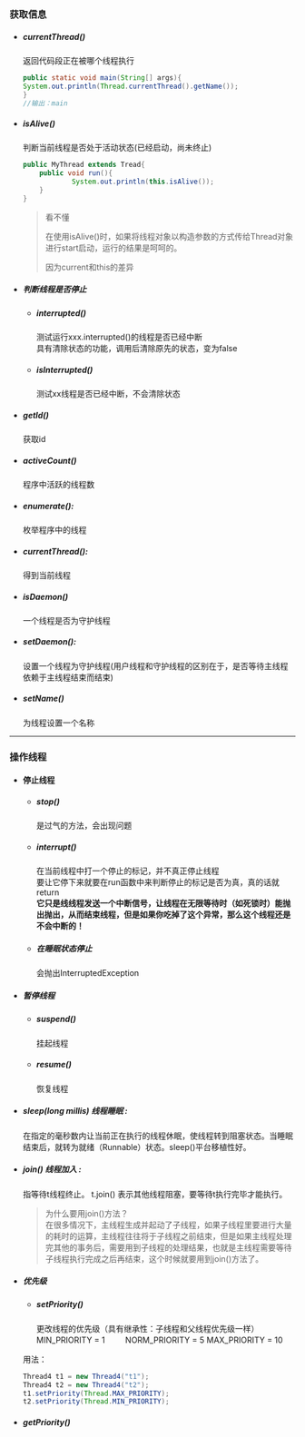 ### 获取信息

* ##### currentThread\(\)

  返回代码段正在被哪个线程执行

  ```java
  public static void main(String[] args){
  System.out.println(Thread.currentThread().getName());
  }
  //输出：main
  ```

* ##### isAlive\(\)

  判断当前线程是否处于活动状态\(已经启动，尚未终止\)

  ```java
  public MyThread extends Tread{
      public void run(){
              System.out.println(this.isAlive());
      }
  }
  ```

  > 看不懂
  >
  > 在使用isAlive\(\)时，如果将线程对象以构造参数的方式传给Thread对象进行start启动，运行的结果是呵呵的。
  >
  > 因为current和this的差异

* ##### 判断线程是否停止

  * ##### interrupted\(\)

    测试运行xxx.interrupted\(\)的线程是否已经中断  
    具有清除状态的功能，调用后清除原先的状态，变为false

  * ##### isInterrupted\(\)

    测试xx线程是否已经中断，不会清除状态
* ##### getId\(\)

  获取id

* ##### activeCount\(\)

  程序中活跃的线程数

* ##### enumerate\(\):

  枚举程序中的线程

* ##### currentThread\(\):

  得到当前线程

* ##### isDaemon\(\)

  一个线程是否为守护线程

* ##### setDaemon\(\):

  设置一个线程为守护线程\(用户线程和守护线程的区别在于，是否等待主线程依赖于主线程结束而结束\)

* ##### setName\(\)

  为线程设置一个名称

---

### 操作线程

* #### 停止线程

  * ##### stop\(\)

    是过气的方法，会出现问题

  * ##### interrupt\(\)

    在当前线程中打一个停止的标记，并不真正停止线程  
    要让它停下来就要在run函数中来判断停止的标记是否为真，真的话就return  
    **它只是线线程发送一个中断信号，让线程在无限等待时（如死锁时）能抛出抛出，从而结束线程，但是如果你吃掉了这个异常，那么这个线程还是不会中断的！**

  * ##### 在睡眠状态停止

    会抛出InterruptedException
* ##### 暂停线程

  * ##### suspend\(\)

    挂起线程

  * ##### resume\(\)

    恢复线程
* ##### sleep\(long millis\) 线程睡眠 :

  在指定的毫秒数内让当前正在执行的线程休眠，使线程转到阻塞状态。当睡眠结束后，就转为就绪（Runnable）状态。sleep\(\)平台移植性好。

* ##### join\(\) 线程加入 :

  指等待t线程终止。 t.join\(\) 表示其他线程阻塞，要等待t执行完毕才能执行。

  > 为什么要用join\(\)方法？  
  > 在很多情况下，主线程生成并起动了子线程，如果子线程里要进行大量的耗时的运算，主线程往往将于子线程之前结束，但是如果主线程处理完其他的事务后，需要用到子线程的处理结果，也就是主线程需要等待子线程执行完成之后再结束，这个时候就要用到join\(\)方法了。

* ##### 优先级

  * ##### setPriority\(\)

    更改线程的优先级（具有继承性：子线程和父线程优先级一样）
    MIN\_PRIORITY = 1 　　 NORM\_PRIORITY = 5 MAX\_PRIORITY = 10

  用法：

  ```java
  Thread4 t1 = new Thread4("t1");
  Thread4 t2 = new Thread4("t2");
  t1.setPriority(Thread.MAX_PRIORITY);
  t2.setPriority(Thread.MIN_PRIORITY);
  ```

* ##### getPriority\(\)



